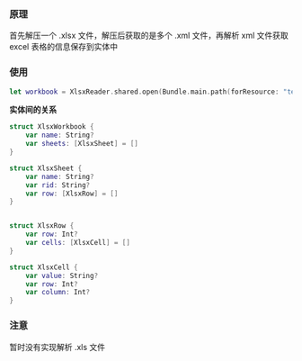 ### 原理

首先解压一个 .xlsx 文件，解压后获取的是多个 .xml 文件，再解析 xml 文件获取 excel 表格的信息保存到实体中

### 使用

```swift
let workbook = XlsxReader.shared.open(Bundle.main.path(forResource: "test", ofType: "xlsx")!)
```

**实体间的关系**
```swift
struct XlsxWorkbook {
    var name: String?
    var sheets: [XlsxSheet] = []
}

struct XlsxSheet {
    var name: String?
    var rid: String?
    var row: [XlsxRow] = []
}


struct XlsxRow {
    var row: Int?
    var cells: [XlsxCell] = []
}

struct XlsxCell {
    var value: String?
    var row: Int?
    var column: Int?
}
```

### 注意

暂时没有实现解析 .xls 文件
